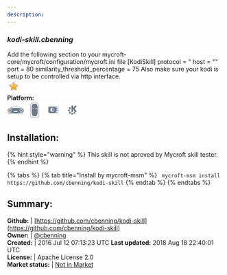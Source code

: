 ```yaml
---
description: 
---
```


### _kodi-skill.cbenning_  
Add the following section to your mycroft-core/mycroft/configuration/mycroft.ini file
[KodiSkill]
protocol = "
host = ""
port = 80
similarity_threshold_percentage = 75
Also make sure your kodi is setup to be controlled via http interface.  
![](../.gitbook/assets/star.png)  
**Platform:**  
 ![Mark I](../.gitbook/assets/mark-1-icon.png)  ![Mark II](../.gitbook/assets/mark-2-icon.png)  ![Picroft](../.gitbook/assets/picroft-icon.png)  ![plasmoid](../.gitbook/assets/kde.png)   
## Installation:  
{% hint style="warning" %}
This skill is not aproved by Mycroft skill tester.
{% endhint %}
    
{% tabs %}
{% tab title="Install by mycroft-msm" %}
``` mycroft-msm install https://github.com/cbenning/kodi-skill```
{% endtab %}
  {% endtabs %}
    
## Summary:  
**Github:** | [https://github.com/cbenning/kodi-skill](https://github.com/cbenning/kodi-skill)  
**Owner:** | [@cbenning](https://github.com/cbenning)  
**Created:** | 2016 Jul 12 07:13:23 UTC  **Last updated:** 2018 Aug 18 22:40:01 UTC  
**License:** | Apache License 2.0  
**Market status:** | [Not in Market](https://market.mycroft.ai/skill/)  
